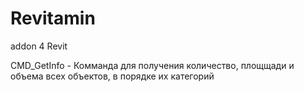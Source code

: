 # Revitamin
addon 4 Revit

CMD_GetInfo - Комманда для получения количество, площщади и объема всех объектов, в порядке их категорий
